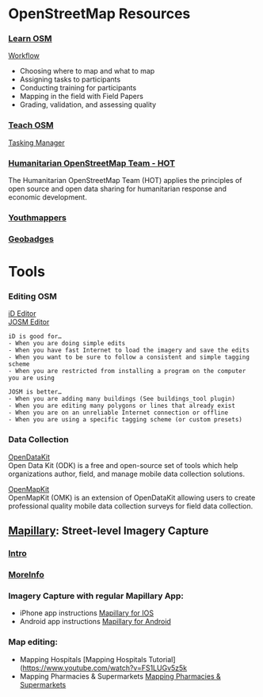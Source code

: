 # OpenStreetMap Resources

### [Learn OSM](http://learnosm.org/en/)
[Workflow](http://teachosm.org/en/workflow/workflow1) 
- Choosing where to map and what to map
- Assigning tasks to participants
- Conducting training for participants
- Mapping in the field with Field Papers
- Grading, validation, and assessing quality

### [Teach OSM](http://teachosm.org/en/)
[Tasking Manager](http://learnosm.org/en/coordination/tasking-manager/) 

### [Humanitarian OpenStreetMap Team - HOT](https://hotosm.org/)  
The Humanitarian OpenStreetMap Team (HOT) applies the principles of open source and open data sharing for humanitarian response and economic development.

### [Youthmappers](http://www.youthmappers.org/)

### [Geobadges](http://geobadges.org/#!/enterprise) 

# Tools

### Editing OSM  
[iD Editor](http://learnosm.org/en/beginner/id-editor/)  
[JOSM Editor](https://josm.openstreetmap.de/wiki/Introduction)  

    iD is good for…  
    - When you are doing simple edits
    - When you have fast Internet to load the imagery and save the edits
    - When you want to be sure to follow a consistent and simple tagging scheme
    - When you are restricted from installing a program on the computer you are using  

    JOSM is better…  
    - When you are adding many buildings (See buildings_tool plugin)
    - When you are editing many polygons or lines that already exist
    - When you are on an unreliable Internet connection or offline
    - When you are using a specific tagging scheme (or custom presets)

### Data Collection
 
 [OpenDataKit](https://opendatakit.org/)  
 Open Data Kit (ODK) is a free and open-source set of tools which help organizations author, field, and manage mobile data collection solutions. 
 
 [OpenMapKit](http://openmapkit.org/index.html)  
 OpenMapKit (OMK) is an extension of OpenDataKit allowing users to create professional quality mobile data collection surveys for field data collection. 
 
## [Mapillary](https://www.mapillary.com/map): Street-level Imagery Capture
 
### [Intro](https://www.youtube.com/watch?v=sk6ubBz4p1Q)
### [MoreInfo](https://www.youtube.com/watch?v=TC8-Baa5zW4)

### Imagery Capture with regular Mapillary App:
 - iPhone app instructions
 [Mapillary for IOS](https://help.mapillary.com/hc/en-us/articles/115001636009-Mapillary-for-iOS)
 - Android app instructions
 [Mapillary for Android](https://help.mapillary.com/hc/en-us/articles/115001661965-Mapillary-for-Android)

### Map editing:

 - Mapping Hospitals
 [Mapping Hospitals Tutorial](https://www.youtube.com/watch?v=FS1LUGv5z5k
 - Mapping Pharmacies & Supermarkets
 [Mapping Pharmacies & Supermarkets](https://www.youtube.com/watch?v=I9XSkpZrW5s)
